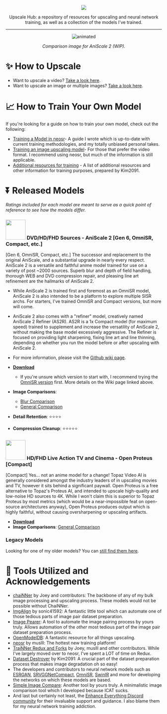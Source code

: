 <p align="center">
  <img src="https://github.com/Sirosky/Upscale-Hub/assets/2752448/a36d9d0a-e975-48ef-8281-003ad4a84c7f"/>
</p>
<p align="center">
Upscale Hub: a repository of resources for upscaling and neural network training, as well as a collection of the models I've trained.
</p>

******

<p align="center">
  <img src="https://github-production-user-asset-6210df.s3.amazonaws.com/2752448/271466226-08daf2a6-5325-42ee-a29b-dcfcd665d735.gif" alt="animated" />
</p>
<p align="center">
  <i>Comparison image for AniScale 2 (WIP).</i>
</p>

# ✨ How to Upscale

- Want to upscale a video? [Take a look here](https://github.com/Sirosky/Upscale-Hub/wiki/%F0%9F%93%BA-How-to-Upscale-a-Video).
- Want to upscale an image or multiple images? [Take a look here](https://github.com/Sirosky/Upscale-Hub/wiki/%F0%9F%93%B7-How-to-Upscale-an-Image-or-Multiple-Images).

# 📈 How to Train Your Own Model

If you're looking for a guide on how to train your own model, check out the following:

- [Training a Model in neosr](https://github.com/Sirosky/Upscale-Hub/wiki/%F0%9F%93%88-Training-a-Model-in-NeoSR)- A guide I wrote which is up-to-date with current training methodologies, and my totally unbiased personal takes.
- [Training an image upscaling model](https://www.youtube.com/watch?v=iH7-eYlf7eg)- For those that prefer the video format. I recommend using neosr, but much of the information is still applicable.
- [Additional resources for training](https://github.com/Kim2091/training-info) - A list of additional resources and other information for training purposes, prepared by Kim2091.

# ⏬ Released Models
*Ratings included for each model are meant to serve as a quick point of reference to see how the models differ.*

### <img src="https://github.com/Sirosky/Upscale-Hub/assets/2752448/52c56a2c-d2d0-487a-a201-c991dc2b0a06" width="64"/> **DVD/HD/FHD Sources - AniScale 2 \[Gen 6, OmniSR, Compact, etc.\]**

\[Gen 6, OmniSR, Compact, etc.\] The successor and replacement to the original AniScale, and a substantial upgrade in nearly every respect. AniScale 2 is a versatile and faithful anime model trained for use on a variety of post ~2000 sources. Superb blur and depth of field handling, thorough WEB and DVD compression repair, and pleasing line art refinement are the hallmarks of AniScale 2.

- While AniScale 2 is trained first and foremost as an OmniSR model, AniScale 2 is also intended to be a platform to explore multiple SISR archs. For starters, I've trained OmniSR and Compact versions, but more will come.
- AniScale 2 also comes with a "refiner" model, creatively named AniScale 2 Refiner (AS2R). AS2R is a 1x Compact model (for maximum speed) trained to supplement and increase the versatility of AniScale 2, without making the base model excessively aggressive. The Refiner is focused on providing light sharpening, fixing line art and line thinning, depending on whether you run the model before or after upscaling with AniScale 2. 
- For more information, please visit the [Github wiki page](https://github.com/Sirosky/Upscale-Hub/wiki/%F0%9F%8C%9F-AniScale-2-&--AniScale-2-Refiner).

- **[Download](https://github.com/Sirosky/Upscale-Hub/releases/tag/AniScale2)**
    - If you're unsure which version to start with, I recommend trying the [OmniSR version](https://github.com/Sirosky/Upscale-Hub/releases/download/AniScale2/2x_AniScale2_Omni_i16_40K.pth) first. More details on the Wiki page linked above.
- **Image Comparisons**:
    - [Blur Comparison](https://imgsli.com/MjEyMjQ1/5/4)
    - [General Comparison](https://imgsli.com/MjEyMjQw/0/1)
- **Detail Retention**: ⭐⭐⭐⭐
- **Compression Cleanup**: ⭐⭐⭐⭐⭐

### <img src="https://github.com/Sirosky/Upscale-Hub/assets/2752448/978362f6-540b-424b-9e76-55432c5cea3a" width="64"/> **HD/FHD Live Action TV and Cinema - Open Proteus \[Compact\]**

\[Compact\] Yes... not an anime model for a change! Topaz Video AI is generally considered amongst the industry leaders of in upscaling movies and TV, however it sits behind a significant paywall. Open Proteus is a free alternative to Topaz's Proteus AI, and intended to upscale high-quality and low-noise HD sources to 4K. While I won't claim this is superior to Topaz Proteus by most metrics (which would be a near-impossible feat on open-source architectures anyway), Open Proteus produces output which is highly faithful, without causing oversharpening or upscaling artifacts.

- **[Download]([https://github.com/Sirosky/Upscale-Hub/releases/tag/AniScale2](https://github.com/Sirosky/Upscale-Hub/releases/tag/OpenProteus))**
- **Image Comparisons**: [General Comparison](https://slow.pics/c/NM9BzYz0)
  
### **Legacy Models**

Looking for one of my older models? You can [still find them here](https://github.com/Sirosky/Upscale-Hub/blob/main/Legacy/Legacy%20Models.md).

# 🤝 Tools Utilized and Acknowledgements

- [chaiNNer](https://chainner.app/) by Joey and contributors: The backbone of any of my bulk image processing and upscaling process. These models would not be possible without ChaiNNer.
- [ImgAlign](https://github.com/sonic41592/ImgAlign) by sonic41592: A fantastic little tool which can automate one of those tedious parts of image pair dataset preparation.
- [Image Pearer](https://github.com/Sirosky/Image-Pearer): A tool to automate the image pairing process by yours truly. Allows automation of the _other_ most tedious part of the image pair dataset preparation process.
- [OpenModelDB](https://openmodeldb.info/): A fantastic resource for all things upscaling.
- [neosr](https://github.com/muslll/neosr) by muslll: The hottest new training platform!
- [TraiNNer Redux and Forks](https://github.com/joeyballentine/traiNNer-redux) by Joey, muslll and other contributors. While I've largely moved over to neosr, I've spent a LOT of time on Redux.
- [Dataset Destroyer](https://github.com/Kim2091/helpful-scripts/tree/main/Dataset%20Destroyer) by Kim2091: A crucial part of the dataset preparation process that makes image degradation oh so easy!
- The developers and contributors to neural network models such as [ESRGAN]([url](https://github.com/xinntao/ESRGAN)), [SRVGGNetCompact]([url](https://github.com/xinntao/Real-ESRGAN)), [OmniSR](https://github.com/Francis0625/Omni-SR), [SwinIR]([url](https://github.com/JingyunLiang/SwinIR)) and more for developing the networks on which these models are based.
- [Simple Image Compare](https://github.com/Sirosky/Simple-Image-Compare): Another tool by yours truly. A minimalistic image comparison tool which I developed because ICAT sucks.
- And last but certainly not least, the [Enhance Everything Discord community](https://discord.gg/cpAUpDK) for their invaluable support and guidance. I also blame them for my neural network training addiction.


